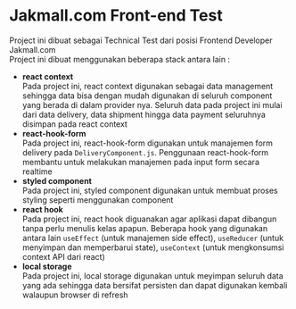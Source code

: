 # Jakmall.com Front-end Test
Project ini dibuat sebagai Technical Test dari posisi Frontend Developer Jakmall.com\
Project ini dibuat menggunakan beberapa stack antara lain :
- **react context**\
Pada project ini, react context digunakan sebagai data management sehingga data bisa dengan mudah digunakan di seluruh component yang berada di dalam provider nya. Seluruh data pada project ini mulai dari data delivery, data shipment hingga data payment seluruhnya disimpan pada react context
- **react-hook-form**\
Pada project ini, react-hook-form digunakan untuk manajemen form delivery pada `DeliveryComponent.js`. Penggunaan react-hook-form membantu untuk melakukan manajemen pada input form secara realtime
- **styled component**\
Pada project ini, styled component digunakan untuk membuat proses styling seperti menggunakan component
- **react hook**\
Pada project ini, react hook diguanakan agar aplikasi dapat dibangun tanpa perlu menulis kelas apapun. Beberapa hook yang digunakan antara lain `useEffect` (untuk manajemen side effect), `useReducer` (untuk menyimpan dan memperbarui state), `useContext` (untuk mengkonsumsi context API dari react)
- **local storage**\
Pada project ini, local storage digunakan untuk meyimpan seluruh data yang ada sehingga data bersifat persisten dan dapat digunakan kembali walaupun browser di refresh
